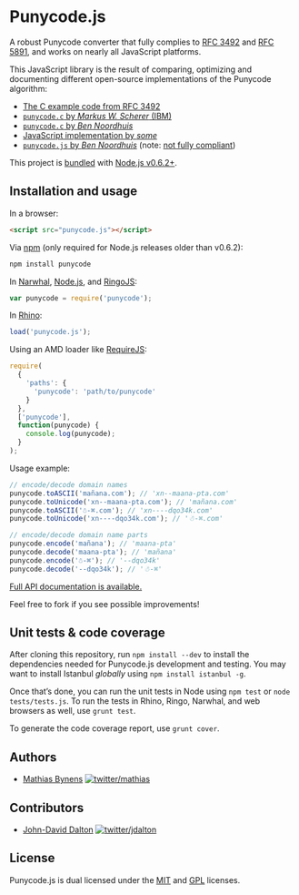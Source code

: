 # Punycode.js

A robust Punycode converter that fully complies to [RFC 3492](http://tools.ietf.org/html/rfc3492) and [RFC 5891](http://tools.ietf.org/html/rfc5891), and works on nearly all JavaScript platforms.

This JavaScript library is the result of comparing, optimizing and documenting different open-source implementations of the Punycode algorithm:

* [The C example code from RFC 3492](http://tools.ietf.org/html/rfc3492#appendix-C)
* [`punycode.c` by _Markus W. Scherer_ (IBM)](http://opensource.apple.com/source/ICU/ICU-400.42/icuSources/common/punycode.c)
* [`punycode.c` by _Ben Noordhuis_](https://github.com/bnoordhuis/punycode/blob/master/punycode.c)
* [JavaScript implementation by _some_](http://stackoverflow.com/questions/183485/can-anyone-recommend-a-good-free-javascript-for-punycode-to-unicode-conversion/301287#301287)
* [`punycode.js` by _Ben Noordhuis_](https://github.com/joyent/node/blob/426298c8c1c0d5b5224ac3658c41e7c2a3fe9377/lib/punycode.js) (note: [not fully compliant](https://github.com/joyent/node/issues/2072))

This project is [bundled](https://github.com/joyent/node/blob/master/lib/punycode.js) with [Node.js v0.6.2+](https://github.com/joyent/node/compare/975f1930b1...61e796decc).

## Installation and usage

In a browser:

~~~html
<script src="punycode.js"></script>
~~~

Via [npm](http://npmjs.org/) (only required for Node.js releases older than v0.6.2):

~~~bash
npm install punycode
~~~

In [Narwhal](http://narwhaljs.org/), [Node.js](http://nodejs.org/), and [RingoJS](http://ringojs.org/):

~~~js
var punycode = require('punycode');
~~~

In [Rhino](http://www.mozilla.org/rhino/):

~~~js
load('punycode.js');
~~~

Using an AMD loader like [RequireJS](http://requirejs.org/):

~~~js
require(
  {
    'paths': {
      'punycode': 'path/to/punycode'
    }
  },
  ['punycode'],
  function(punycode) {
    console.log(punycode);
  }
);
~~~

Usage example:

~~~js
// encode/decode domain names
punycode.toASCII('mañana.com'); // 'xn--maana-pta.com'
punycode.toUnicode('xn--maana-pta.com'); // 'mañana.com'
punycode.toASCII('☃-⌘.com'); // 'xn----dqo34k.com'
punycode.toUnicode('xn----dqo34k.com'); // '☃-⌘.com'

// encode/decode domain name parts
punycode.encode('mañana'); // 'maana-pta'
punycode.decode('maana-pta'); // 'mañana'
punycode.encode('☃-⌘'); // '--dqo34k'
punycode.decode('--dqo34k'); // '☃-⌘'
~~~

[Full API documentation is available.](https://github.com/bestiejs/punycode.js/tree/master/docs#readme)

Feel free to fork if you see possible improvements!

## Unit tests & code coverage

After cloning this repository, run `npm install --dev` to install the dependencies needed for Punycode.js development and testing. You may want to install Istanbul _globally_ using `npm install istanbul -g`.

Once that’s done, you can run the unit tests in Node using `npm test` or `node tests/tests.js`. To run the tests in Rhino, Ringo, Narwhal, and web browsers as well, use `grunt test`.

To generate the code coverage report, use `grunt cover`.

## Authors

* [Mathias Bynens](http://mathiasbynens.be/)
  [![twitter/mathias](http://gravatar.com/avatar/24e08a9ea84deb17ae121074d0f17125?s=70)](http://twitter.com/mathias "Follow @mathias on Twitter")

## Contributors

* [John-David Dalton](http://allyoucanleet.com/)
  [![twitter/jdalton](http://gravatar.com/avatar/299a3d891ff1920b69c364d061007043?s=70)](http://twitter.com/jdalton "Follow @jdalton on Twitter")

## License

Punycode.js is dual licensed under the [MIT](http://mths.be/mit) and [GPL](http://mths.be/gpl) licenses.

